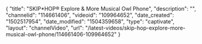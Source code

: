 {
    "title": "SKIP*HOP&reg; Explore &amp; More Musical Owl Phone",
    "description": "",
    "channelid": "114661406",
    "videoid": "109964652",
    "date_created": "1502517954",
    "date_modified": "1504359658",
    "type": "captivate",
    "layout": "channelVideo",
    "url": "\/latest-videos\/skip-hop-explore-more-musical-owl-phone\/114661406-109964652"
}